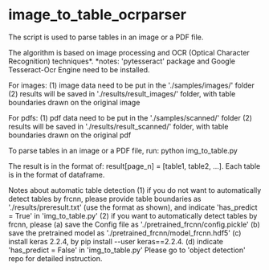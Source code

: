 # image_to_table_ocrparser

The script is used to parse tables in an image or a PDF file. 

The algorithm is based on image processing and OCR (Optical Character Recognition) techniques*.
*notes: 'pytesseract' package and Google Tesseract-Ocr Engine need to be installed. 

For images:
(1) image data need to be put in the './samples/images/' folder
(2) results will be saved in './results/result_images/' folder, with table boundaries drawn on the original image


For pdfs: 
(1) pdf data need to be put in the './samples/scanned/' folder
(2) results will be saved in './results/result_scanned/' folder, with table boundaries drawn on the original pdf



To parse tables in an image or a PDF file, run:
python img_to_table.py

The result is in the format of: result[page_n] = [table1, table2, ...]. Each table is in the format of dataframe. 


Notes about automatic table detection
(1) if you do not want to automatically detect tables by frcnn, please provide table boundaries as './results/preresult.txt' (use the format as shown), and indicate 'has_predict = True' in 'img_to_table.py'
(2) if you want to automatically detect tables by frcnn, please
(a) save the Config file as './pretrained_frcnn/config.pickle'
(b) save the pretrained model as './pretrained_frcnn/model_frcnn.hdf5'
(c) install keras 2.2.4, by pip install --user keras==2.2.4. 
(d) indicate 'has_predict = False' in 'img_to_table.py'
Please go to 'object detection' repo for detailed instruction. 
